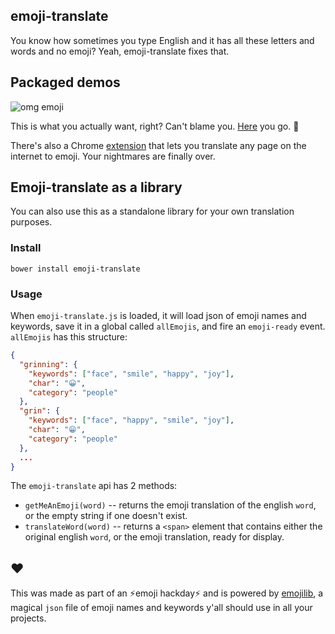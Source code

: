 ## emoji-translate

You know how sometimes you type English and it has all these letters and words and no emoji? Yeah, emoji-translate fixes that.

## Packaged demos
![omg emoji](https://cloud.githubusercontent.com/assets/1369170/8635052/e333474e-27c7-11e5-8af8-5b0bc2281095.gif)

This is what you actually want, right? Can't blame you. [Here](http://meowni.ca/emoji-translate) you go. 👏

There's also a Chrome  [extension](https://chrome.google.com/webstore/detail/emoji-translate/kkkfndlpdajmbgofkidemhkjoinhmojl) that lets you translate any page on the internet to emoji. Your nightmares are finally over.

## Emoji-translate as a library
You can also use this as a standalone library for your own translation purposes.

### Install
```
bower install emoji-translate
```

### Usage
When `emoji-translate.js` is loaded, it will load json of emoji names and keywords, save it in a global called `allEmojis`, and fire an `emoji-ready` event. `allEmojis` has this structure:
```json
{
  "grinning": {
    "keywords": ["face", "smile", "happy", "joy"],
    "char": "😀",
    "category": "people"
  },
  "grin": {
    "keywords": ["face", "happy", "smile", "joy"],
    "char": "😁",
    "category": "people"
  },
  ...
}
```
The `emoji-translate` api has 2 methods:
  * `getMeAnEmoji(word)` -- returns the emoji translation of the english `word`, or the empty string if one doesn't exist.
  * `translateWord(word)` -- returns a `<span>` element that contains either the
  original english `word`, or the emoji translation, ready for display.

## ❤
This was made as part of an ⚡️emoji hackday⚡️ and  is powered by [emojilib](https://github.com/muan/emojilib), a magical `json` file of emoji names and keywords y'all should use in all your projects.
